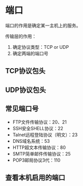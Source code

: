 # 端口

端口的作用是确定某一主机上的服务。

传输层的作用：
1. 确定协议类型：TCP or UDP
2. 确定两端的端口号

## TCP协议包头

## UDP协议包头

## 常见端口号

* FTP文件传输协议：20、21
* SSH安全SHELL协议：22
* Talnet远程登陆协议（明文）：23
* DNS域名系统：53
* HTTP超文本传输协议：80
* SMTP简单邮件传输协议：25
* POP3邮局协议3代：110


## 查看本机启用的端口